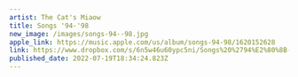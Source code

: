 ```yaml
---
artist: The Cat's Miaow
title: Songs '94​-​'98
new_image: /images/songs-94​-​-98.jpg
apple_link: https://music.apple.com/us/album/songs-94-98/1620152628
link: https://www.dropbox.com/s/6n5w46u60ypc5ni/Songs%20%2794%E2%80%8B-%E2%80%8B%2798.zip?dl=1
published_date: 2022-07-19T18:34:24.823Z
---
```

